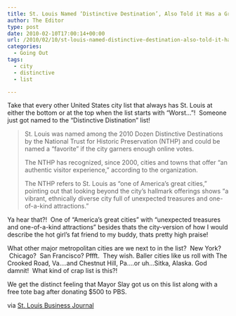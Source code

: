 ```yaml
---
title: St. Louis Named ‘Distinctive Destination’, Also Told it Has a Great Personality
author: The Editor
type: post
date: 2010-02-10T17:00:14+00:00
url: /2010/02/10/st-louis-named-distinctive-destination-also-told-it-has-a-great-personality/
categories:
  - Going Out
tags:
  - city
  - distinctive
  - list

---
```

Take that every other United States city list that always has St. Louis at either the bottom or at the top when the list starts with &#8220;Worst&#8230;&#8221;!  Someone just got named to the &#8220;Distinctive Distination&#8221; list!

> St. Louis was named among the 2010 Dozen Distinctive Destinations by the National Trust for Historic Preservation (NTHP) and could be named a “favorite” if the city garners enough online votes.
> 
> The NTHP has recognized, since 2000, cities and towns that offer “an authentic visitor experience,” according to the organization.
> 
> The NTHP refers to St. Louis as “one of America’s great cities,” pointing out that looking beyond the city’s hallmark offerings shows “a vibrant, ethnically diverse city full of unexpected treasures and one-of-a-kind attractions.”

Ya hear that?!  One of &#8220;America&#8217;s great cities&#8221; with &#8220;unexpected treasures and one-of-a-kind attractions&#8221; besides thats the city-version of how I would describe the hot girl&#8217;s fat friend to my buddy, thats pretty high praise!

What other major metropolitan cities are we next to in the list?  New York?  Chicago?  San Francisco? Pffft.  They wish. Baller cities like us roll with The Crooked Road, Va&#8230;.and Chestnut Hill, Pa&#8230;.or uh&#8230;Sitka, Alaska. God damnit!  What kind of crap list is this?!

We get the distinct feeling that Mayor Slay got us on this list along with a free tote bag after donating $500 to PBS.

via <a href="http://www.bizjournals.com/stlouis/stories/2010/02/08/daily22.html" target="_blank">St. Louis Business Journal</a>